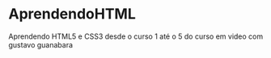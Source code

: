 # AprendendoHTML
 Aprendendo HTML5 e CSS3 desde o curso 1 até o 5 do curso em video com gustavo guanabara
